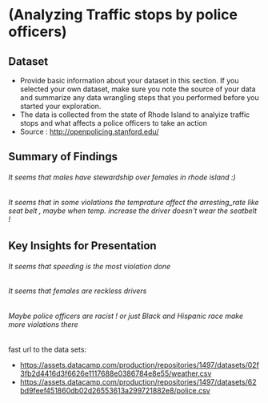 # (Analyzing Traffic stops by police officers)


## Dataset

- Provide basic information about your dataset in this section. If you selected your own dataset, make sure you note the source of your data and summarize any data wrangling steps that you performed before you started your exploration.
- The data is collected from the state of Rhode Island to analyize traffic stops and what affects a police officers to take an action
- Source : http://openpolicing.stanford.edu/ 

## Summary of Findings

###### It seems that males have stewardship over females in rhode island :)
###### It seems that in some violations the temprature affect the arresting_rate like seat belt , maybe when temp. increase the driver doesn't wear the seatbelt !


## Key Insights for Presentation

###### It seems that speeding is the most violation done
###### It seems that females are reckless drivers
###### Maybe police officers are racist ! or just Black and Hispanic race make more violations there 

fast url to the data sets:
- https://assets.datacamp.com/production/repositories/1497/datasets/02f3fb2d4416d3f6626e1117688e0386784e8e55/weather.csv
- https://assets.datacamp.com/production/repositories/1497/datasets/62bd9feef451860db02d26553613a299721882e8/police.csv
